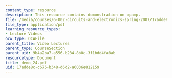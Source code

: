 ```yaml
---
content_type: resource
description: This resource contains domonstration on opamp.
file: /media/courses/6-002-circuits-and-electronics-spring-2007/17adde8cc675b348d6d2a6036e812159_demo_24.pdf
file_type: application/pdf
learning_resource_types:
- Lecture Videos
ocw_type: OCWFile
parent_title: Video Lectures
parent_type: CourseSection
parent_uid: 9b4a2ba7-a556-b234-8b0c-3f1bdd4fa8ab
resourcetype: Document
title: demo_24.pdf
uid: 17adde8c-c675-b348-d6d2-a6036e812159
---
```

